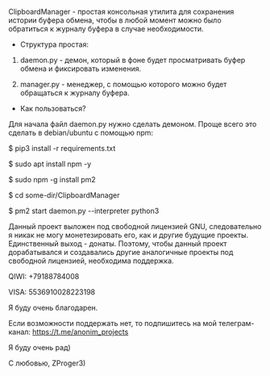 ClipboardManager - простая консольная утилита для сохранения истории буфера обмена, чтобы в любой момент можно было обратиться к журналу буфера в случае необходимости.

- Структура простая:

1) daemon.py - демон, который в фоне будет просматривать буфер обмена и фиксировать изменения.

2) manager.py - менеджер, с помощью которого можно будет обращаться к журналу буфера.

- Как пользоваться?

Для начала файл daemon.py нужно сделать демоном. Проще всего это сделать в debian/ubuntu с помощью npm:

$ pip3 install -r requirements.txt

$ sudo apt install npm -y

$ sudo npm -g install pm2

$ cd some-dir/ClipboardManager

$ pm2 start daemon.py --interpreter python3


Данный проект выложен под свободной лицензией GNU, следовательно я никак не могу монетезировать его, как и другие будущие проекты. Единственный выход - донаты. Поэтому, чтобы данный проект дорабатывался и создавались другие аналогичные проекты под свободной лицензией, необходима поддержка.

QIWI: +79188784008

VISA: 5536910028223198

Я буду очень благодарен.

Если возможности поддержать нет, то подпишитесь на мой телеграм-канал: https://t.me/anonim_projects

Я буду очень рад)

С любовью, ZProger3)
